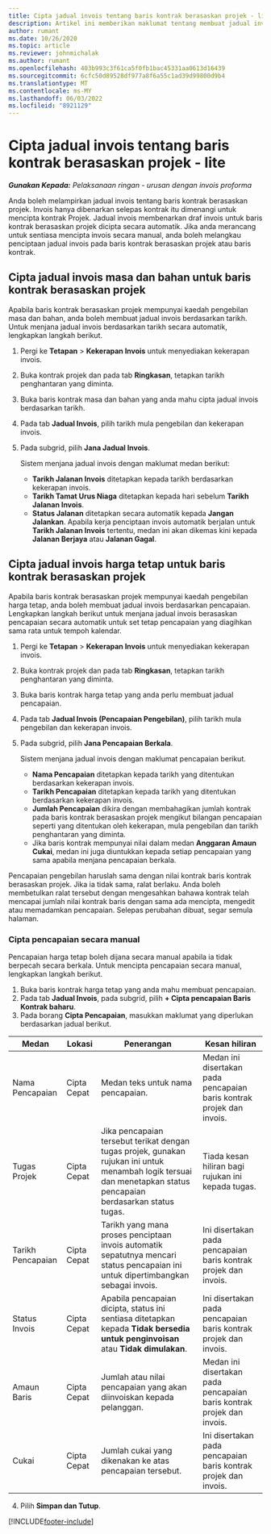 ```yaml
---
title: Cipta jadual invois tentang baris kontrak berasaskan projek - lite
description: Artikel ini memberikan maklumat tentang membuat jadual invois dan peristiwa penting.
author: rumant
ms.date: 10/26/2020
ms.topic: article
ms.reviewer: johnmichalak
ms.author: rumant
ms.openlocfilehash: 403b993c3f61ca5f0fb1bac45331aa0613d16439
ms.sourcegitcommit: 6cfc50d89528df977a8f6a55c1ad39d99800d9b4
ms.translationtype: MT
ms.contentlocale: ms-MY
ms.lasthandoff: 06/03/2022
ms.locfileid: "8921129"
---
```

# <a name="create-invoice-schedules-on-a-project-based-contract-line---lite"></a>Cipta jadual invois tentang baris kontrak berasaskan projek - lite

_**Gunakan Kepada:** Pelaksanaan ringan - urusan dengan invois proforma_

Anda boleh melampirkan jadual invois tentang baris kontrak berasaskan projek. Invois hanya dibenarkan selepas kontrak itu dimenangi untuk mencipta kontrak Projek. Jadual invois membenarkan draf invois untuk baris kontrak berasaskan projek dicipta secara automatik. Jika anda merancang untuk sentiasa mencipta invois secara manual, anda boleh melangkau penciptaan jadual invois pada baris kontrak berasaskan projek atau baris kontrak.

## <a name="create-a-time-and-material-invoice-schedule-for-a-project-based-contract-line"></a>Cipta jadual invois masa dan bahan untuk baris kontrak berasaskan projek

Apabila baris kontrak berasaskan projek mempunyai kaedah pengebilan masa dan bahan, anda boleh membuat jadual invois berdasarkan tarikh. Untuk menjana jadual invois berdasarkan tarikh secara automatik, lengkapkan langkah berikut.

1. Pergi ke **Tetapan** > **Kekerapan Invois** untuk menyediakan kekerapan invois.
2. Buka kontrak projek dan pada tab **Ringkasan**, tetapkan tarikh penghantaran yang diminta.
3. Buka baris kontrak masa dan bahan yang anda mahu cipta jadual invois berdasarkan tarikh. 
4. Pada tab **Jadual Invois**, pilih tarikh mula pengebilan dan kekerapan invois. 
5. Pada subgrid, pilih **Jana Jadual Invois**.

    Sistem menjana jadual invois dengan maklumat medan berikut:

    - **Tarikh Jalanan Invois** ditetapkan kepada tarikh berdasarkan kekerapan invois.
    - **Tarikh Tamat Urus Niaga** ditetapkan kepada hari sebelum **Tarikh Jalanan Invois**.
    - **Status Jalanan** ditetapkan secara automatik kepada **Jangan Jalankan**. Apabila kerja penciptaan invois automatik berjalan untuk **Tarikh Jalanan Invois** tertentu, medan ini akan dikemas kini kepada **Jalanan Berjaya** atau **Jalanan Gagal**.

## <a name="create-a-fixed-price-invoice-schedule-for-a-project-based-contract-line"></a>Cipta jadual invois harga tetap untuk baris kontrak berasaskan projek

Apabila baris kontrak berasaskan projek mempunyai kaedah pengebilan harga tetap, anda boleh membuat jadual invois berdasarkan pencapaian. Lengkapkan langkah berikut untuk menjana jadual invois berasaskan pencapaian secara automatik untuk set tetap pencapaian yang diagihkan sama rata untuk tempoh kalendar.

1. Pergi ke **Tetapan** > **Kekerapan Invois** untuk menyediakan kekerapan invois.
2. Buka kontrak projek dan pada tab **Ringkasan**, tetapkan tarikh penghantaran yang diminta.
3. Buka baris kontrak harga tetap yang anda perlu membuat jadual pencapaian. 
4. Pada tab **Jadual Invois (Pencapaian Pengebilan)**, pilih tarikh mula pengebilan dan kekerapan invois. 
5. Pada subgrid, pilih **Jana Pencapaian Berkala**.

    Sistem menjana jadual invois dengan maklumat pencapaian berikut.

    - **Nama Pencapaian** ditetapkan kepada tarikh yang ditentukan berdasarkan kekerapan invois.
    - **Tarikh Pencapaian** ditetapkan kepada tarikh yang ditentukan berdasarkan kekerapan invois.
    - **Jumlah Pencapaian** dikira dengan membahagikan jumlah kontrak pada baris kontrak berasaskan projek mengikut bilangan pencapaian seperti yang ditentukan oleh kekerapan, mula pengebilan dan tarikh penghantaran yang diminta.
    - Jika baris kontrak mempunyai nilai dalam medan **Anggaran Amaun Cukai**, medan ini juga diuntukkan kepada setiap pencapaian yang sama apabila menjana pencapaian berkala.

Pencapaian pengebilan haruslah sama dengan nilai kontrak baris kontrak berasaskan projek. Jika ia tidak sama, ralat berlaku. Anda boleh membetulkan ralat tersebut dengan mengesahkan bahawa kontrak telah mencapai jumlah nilai kontrak baris dengan sama ada mencipta, mengedit atau memadamkan pencapaian. Selepas perubahan dibuat, segar semula halaman.

### <a name="manually-create-milestones"></a>Cipta pencapaian secara manual

Pencapaian harga tetap boleh dijana secara manual apabila ia tidak berpecah secara berkala. Untuk mencipta pencapaian secara manual, lengkapkan langkah berikut.

1. Buka baris kontrak harga tetap yang anda mahu membuat pencapaian. 
2. Pada tab **Jadual Invois**, pada subgrid, pilih **+ Cipta pencapaian Baris Kontrak baharu**.
3. Pada borang **Cipta Pencapaian**, masukkan maklumat yang diperlukan berdasarkan jadual berikut. 

| Medan | Lokasi | Penerangan | Kesan hiliran |
| --- | --- | --- | --- |
| Nama Pencapaian | Cipta Cepat | Medan teks untuk nama pencapaian. | Medan ini disertakan pada pencapaian baris kontrak projek dan invois. |
| Tugas Projek | Cipta Cepat | Jika pencapaian tersebut terikat dengan tugas projek, gunakan rujukan ini untuk menambah logik tersuai dan menetapkan status pencapaian berdasarkan status tugas. | Tiada kesan hiliran bagi rujukan ini kepada tugas. |
| Tarikh Pencapaian | Cipta Cepat | Tarikh yang mana proses penciptaan invois automatik sepatutnya mencari status pencapaian ini untuk dipertimbangkan sebagai invois. | Ini disertakan pada pencapaian baris kontrak projek dan invois. |
| Status Invois | Cipta Cepat | Apabila pencapaian dicipta, status ini sentiasa ditetapkan kepada **Tidak bersedia untuk penginvoisan** atau **Tidak dimulakan**. | Ini disertakan pada pencapaian baris kontrak projek dan invois. |
| Amaun Baris | Cipta Cepat | Jumlah atau nilai pencapaian yang akan diinvoiskan kepada pelanggan. | Medan ini disertakan pada pencapaian baris kontrak projek dan invois. |
| Cukai | Cipta Cepat | Jumlah cukai yang dikenakan ke atas pencapaian tersebut. | Ini disertakan pada pencapaian baris kontrak projek dan invois. |

4. Pilih **Simpan dan Tutup**.


[!INCLUDE[footer-include](../../includes/footer-banner.md)]